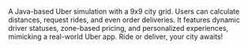 A Java-based Uber simulation with a 9x9 city grid. Users can calculate distances, request rides, and even order deliveries. It features dynamic driver statuses, zone-based pricing, and personalized experiences, mimicking a real-world Uber app. Ride or deliver, your city awaits!
